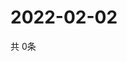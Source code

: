 # 2022-02-02
  共 0条

  <!-- BEGIN -->
  <!-- 最后更新时间Wed Feb 02 2022 22:03:26 GMT+0000 (Coordinated Universal Time) -->
  
  <!-- END -->
  
  
